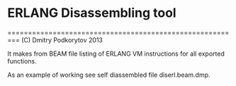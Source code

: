 # ERLANG Disassembling tool
=========================================================
    (C) Dmitry Podkorytov 2013
    
It makes from BEAM file listing of ERLANG VM instructions 
for all exported functions.

As an example of working see self diassembled file 
diserl.beam.dmp. 
